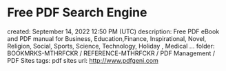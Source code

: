 # Free PDF Search Engine

created: September 14, 2022 12:50 PM (UTC)
description: Free PDF eBook and PDF manual for Business, Education,Finance, Inspirational, Novel, Religion, Social, Sports, Science, Technology, Holiday , Medical ...
folder: BOOKMRKS-MTHRFCKR / REFERENCE-MTHRFCKR / PDF Management / PDF Sites
tags: pdf sites
url: http://www.pdfgeni.com